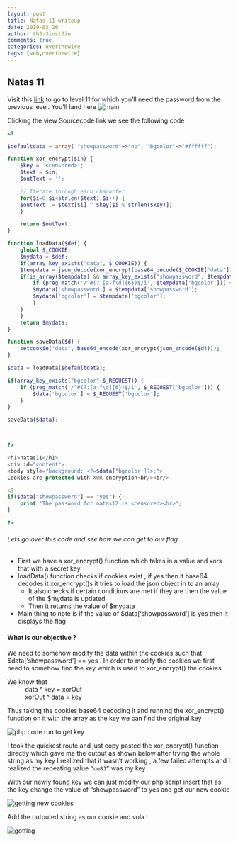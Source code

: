 ```yaml
---
layout: post
title: Natas 11 writeup
date: 2019-03-20
author: th3-3inst3in
comments: true
categories: overthewire
tags: [web,overthewire]
---
```


## Natas 11

Visit this [link](http://natas11.natas.labs.overthewire.org/) to go to level 11 for which you’ll need the password from the previous level.
You'll land here
![main](https://mbilalrizwan.github.io/MyCtfWriteups/assets/images/overthewire/natas11main.png)

Clicking the view Sourcecode link we see the following code

```php
<?

$defaultdata = array( "showpassword"=>"no", "bgcolor"=>"#ffffff");

function xor_encrypt($in) {
    $key = '<censored>';
    $text = $in;
    $outText = '';

    // Iterate through each character
    for($i=0;$i<strlen($text);$i++) {
    $outText .= $text[$i] ^ $key[$i % strlen($key)];
    }

    return $outText;
}

function loadData($def) {
    global $_COOKIE;
    $mydata = $def;
    if(array_key_exists("data", $_COOKIE)) {
    $tempdata = json_decode(xor_encrypt(base64_decode($_COOKIE["data"])), true);
    if(is_array($tempdata) && array_key_exists("showpassword", $tempdata) && array_key_exists("bgcolor", $tempdata)) {
        if (preg_match('/^#(?:[a-f\d]{6})$/i', $tempdata['bgcolor'])) {
        $mydata['showpassword'] = $tempdata['showpassword'];
        $mydata['bgcolor'] = $tempdata['bgcolor'];
        }
    }
    }
    return $mydata;
}

function saveData($d) {
    setcookie("data", base64_encode(xor_encrypt(json_encode($d))));
}

$data = loadData($defaultdata);

if(array_key_exists("bgcolor",$_REQUEST)) {
    if (preg_match('/^#(?:[a-f\d]{6})$/i', $_REQUEST['bgcolor'])) {
        $data['bgcolor'] = $_REQUEST['bgcolor'];
    }
}

saveData($data);



?>

<h1>natas11</h1>
<div id="content">
<body style="background: <?=$data['bgcolor']?>;">
Cookies are protected with XOR encryption<br/><br/>

<?
if($data["showpassword"] == "yes") {
    print "The password for natas12 is <censored><br>";
}

?>
```

###### Lets go over this code and see how we can get to our flag

- First we have a xor_encrypt() function which takes in a value and xors that with a secret key
- loadData() function checks if cookies exist , if yes then it base64 decodes it xor_encrypt()s it tries to load the json object in to an array
	- It also checks if certain  conditions are met if they are then the value of the $mydata is updated
	- Then it returns the value of $mydata
- Main thing to note is if the value of $data[‘showpassword’] is yes then it displays the flag

#### What is our objective ?

We need to somehow modify the data within the cookies such that $data[‘showpassword’] == yes .
In order to modify the cookies we first need to somehow find the key which is used to xor_encrypt() the cookies

<dl>
<dt>We know that</dt>
<dd>data ^ key = xorOut</dd>
<dd>xorOut ^ data = key</dd>
</dl>

Thus taking the cookies base64 decoding it and running the xor_encrypt() function on it with the array as the key we can find the original key

![php code run to get key](https://i.imgur.com/KP5GZoN.png)

I took the quickest route and just copy pasted the xor_encrypt() function directly which gave me the output as shown below after trying the whole string as my key I realized that it wasn’t working , a few failed attempts and I realized the repeating value `“qw8J”` was my key

With our newly found key we can just modify our php script insert that as the key change the value of “showpassword” to yes and get our new cookie

![getting new cookies](https://i.imgur.com/1lCD9XI.png)

Add the outputed string as our cookie and vola !

![gotflag](https://i.imgur.com/6zeobp0.png)
